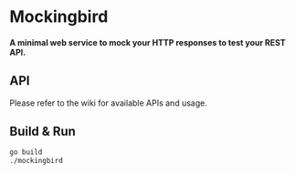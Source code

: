 # Mockingbird
#### A minimal web service to mock your HTTP responses to test your REST API.


## API
Please refer to the wiki for available APIs and usage.

## Build & Run
```bash
go build
./mockingbird
```
